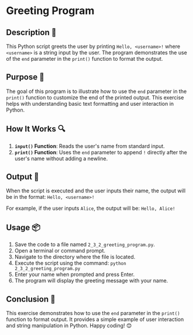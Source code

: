 # Greeting Program

## Description 📝
This Python script greets the user by printing `Hello, <username>!` where `<username>` is a string input by the user.
The program demonstrates the use of the `end` parameter in the `print()` function to format the output.

## Purpose 🎯
The goal of this program is to illustrate how to use the `end` parameter in the `print()` function to customize the end of the printed output.
This exercise helps with understanding basic text formatting and user interaction in Python.

## How It Works 🔍
1. **`input()` Function**: Reads the user's name from standard input.
2. **`print()` Function**: Uses the `end` parameter to append `!` directly after the user's name without adding a newline.

## Output 📜
When the script is executed and the user inputs their name, the output will be in the format:
    `Hello, <username>!`

For example, if the user inputs `Alice`, the output will be:
    `Hello, Alice!`

## Usage 📦
1. Save the code to a file named `2_3_2_greeting_program.py`.
2. Open a terminal or command prompt.
3. Navigate to the directory where the file is located.
4. Execute the script using the command:
   `python 2_3_2_greeting_program.py`
5. Enter your name when prompted and press Enter.
6. The program will display the greeting message with your name.

## Conclusion 🚀
This exercise demonstrates how to use the `end` parameter in the `print()` function to format output.
It provides a simple example of user interaction and string manipulation in Python.
Happy coding! 😊